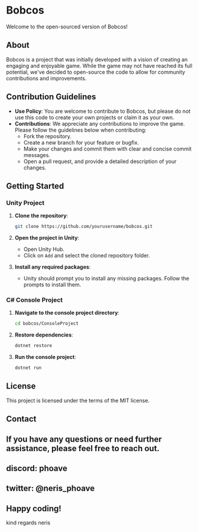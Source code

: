 
# Bobcos

Welcome to the open-sourced version of Bobcos! 

## About

Bobcos is a project that was initially developed with a vision of creating an engaging and enjoyable game. While the game may not have reached its full potential, we've decided to open-source the code to allow for community contributions and improvements.

## Contribution Guidelines

- **Use Policy**: You are welcome to contribute to Bobcos, but please do not use this code to create your own projects or claim it as your own.
- **Contributions**: We appreciate any contributions to improve the game. Please follow the guidelines below when contributing:
  - Fork the repository.
  - Create a new branch for your feature or bugfix.
  - Make your changes and commit them with clear and concise commit messages.
  - Open a pull request, and provide a detailed description of your changes.

## Getting Started

### Unity Project

1. **Clone the repository**:
    ```sh
    git clone https://github.com/yourusername/bobcos.git
    ```

2. **Open the project in Unity**:
    - Open Unity Hub.
    - Click on `Add` and select the cloned repository folder.

3. **Install any required packages**:
    - Unity should prompt you to install any missing packages. Follow the prompts to install them.

### C# Console Project

1. **Navigate to the console project directory**:
    ```sh
    cd bobcos/ConsoleProject
    ```

2. **Restore dependencies**:
    ```sh
    dotnet restore
    ```

3. **Run the console project**:
    ```sh
    dotnet run
    ```

## License

This project is licensed under the terms of the MIT license.

## Contact

## If you have any questions or need further assistance, please feel free to reach out.
## discord: phoave
## twitter: @neris_phoave
 
## Happy coding!
kind regards neris
